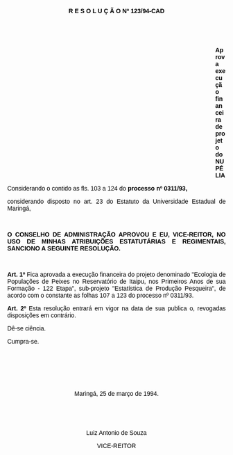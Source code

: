 <BODY TEXT="#000000">

<FONT FACE="Arial"><P ALIGN="JUSTIFY"></P>
<P ALIGN="JUSTIFY">&nbsp;</P>
<B><P ALIGN="CENTER">R E S O L U &Ccedil; &Atilde; O Nº 123/94-CAD</P>
</B></FONT><FONT SIZE=2>
<P>&nbsp;</P>
</FONT><FONT FACE="Arial"><P ALIGN="JUSTIFY">&nbsp;</P><DIR>
<DIR>
<DIR>
<DIR>
<DIR>
<DIR>
<DIR>
<DIR>
<DIR>
<DIR>
<DIR>
<DIR>

<B><P ALIGN="JUSTIFY">Aprova execu&ccedil;&atilde;o financeira de projeto do NUP&Eacute;LIA</P>
</B><P ALIGN="JUSTIFY"></P></DIR>
</DIR>
</DIR>
</DIR>
</DIR>
</DIR>
</DIR>
</DIR>
</DIR>
</DIR>
</DIR>
</DIR>

<P ALIGN="JUSTIFY">Considerando o contido as fls. 103 a 124 do <B>processo nº 0311/93,</P>
</B><P ALIGN="JUSTIFY">considerando&#9;disposto no art. 23 do Estatuto da Universidade Estadual de Maring&aacute;,</P>
<P ALIGN="JUSTIFY"></P>
<P ALIGN="JUSTIFY">&nbsp;</P>
<B><P ALIGN="JUSTIFY">O CONSELHO DE ADMINISTRA&Ccedil;&Atilde;O APROVOU E EU, VICE-REITOR, NO USO DE MINHAS ATRIBUI&Ccedil;&Otilde;ES ESTATUT&Aacute;RIAS E REGIMENTAIS, SANCIONO A SEGUINTE RESOLU&Ccedil;&Atilde;O.</P>
</B><P ALIGN="JUSTIFY"></P>
<P ALIGN="JUSTIFY">&nbsp;</P>
<B><P ALIGN="JUSTIFY">Art. 1º</B> Fica aprovada a execu&ccedil;&atilde;o financeira do projeto denominado "Ecologia de Popula&ccedil;&otilde;es de Peixes no Reservat&oacute;rio de Itaipu, nos Primeiros Anos de sua Forma&ccedil;&atilde;o - 122 Etapa", sub-projeto "Estat&iacute;stica de Produ&ccedil;&atilde;o Pesqueira", de acordo com o constante as folhas 107 a 123 do processo nº 0311/93.</P>
<B><P ALIGN="JUSTIFY">Art. 2º</B> Esta resolu&ccedil;&atilde;o entrar&aacute; em vigor na data de sua publica o, revogadas disposi&ccedil;&otilde;es em contr&aacute;rio.</P>
<P ALIGN="JUSTIFY">D&ecirc;-se ci&ecirc;ncia.</P>
<P ALIGN="JUSTIFY">Cumpra-se.</P>
<P ALIGN="JUSTIFY"></P>
<P ALIGN="JUSTIFY">&nbsp;</P>
<P ALIGN="JUSTIFY">&nbsp;</P>
<P ALIGN="CENTER">&nbsp;</P>
<P ALIGN="CENTER">Maring&aacute;, 25 de mar&ccedil;o de 1994.</P>
<P ALIGN="CENTER"></P>
<P ALIGN="CENTER">&nbsp;</P>
<P ALIGN="CENTER">&nbsp;</P>
<P ALIGN="CENTER">Luiz Antonio de Souza</P>
<P ALIGN="CENTER">VICE-REITOR</P>
<P ALIGN="CENTER"></P>
<P ALIGN="CENTER">&nbsp;</P></FONT></BODY>
